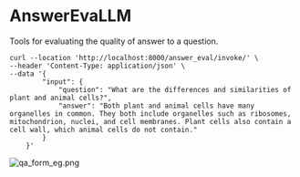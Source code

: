 # AnswerEvaLLM

Tools for evaluating the quality of answer to a question.

```
curl --location 'http://localhost:8000/answer_eval/invoke/' \
--header 'Content-Type: application/json' \
--data '{
        "input": {
            "question": "What are the differences and similarities of plant and animal cells?",
            "answer": "Both plant and animal cells have many organelles in common. They both include organelles such as ribosomes, mitochondrion, nuclei, and cell membranes. Plant cells also contain a cell wall, which animal cells do not contain."
        }
    }'
```

![qa_form_eg.png](https://prod-files-secure.s3.us-west-2.amazonaws.com/8afb52d7-6b79-4e35-8269-5b5dec93eb43/96efa2ac-634f-40d1-ba49-3b5fae65c78d/qa_form_eg.png)

